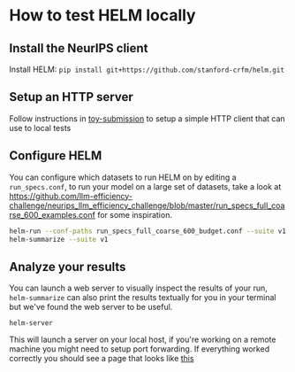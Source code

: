 # How to test HELM locally

## Install the NeurIPS client

Install HELM: `pip install git+https://github.com/stanford-crfm/helm.git`


## Setup an HTTP server

Follow instructions in [toy-submission](/sample-submissions/lit-gpt/) to setup a simple HTTP client that can use to local tests

## Configure HELM

You can configure which datasets to run HELM on by editing a `run_specs.conf`, to run your model on a large set of datasets, take a look at https://github.com/llm-efficiency-challenge/neurips_llm_efficiency_challenge/blob/master/run_specs_full_coarse_600_examples.conf for some inspiration.

```bash
helm-run --conf-paths run_specs_full_coarse_600_budget.conf --suite v1 --max-eval-instances 10
helm-summarize --suite v1
```

## Analyze your results

You can launch a web server to visually inspect the results of your run, `helm-summarize` can also print the results textually for you in your terminal but we've found the web server to be useful.

```
helm-server
```

This will launch a server on your local host, if you're working on a remote machine you might need to setup port forwarding. If everything worked correctly you should see a page that looks like [this](https://user-images.githubusercontent.com/3282513/249620854-080f4d77-c5fd-4ea4-afa4-cf6a9dceb8c9.png)
